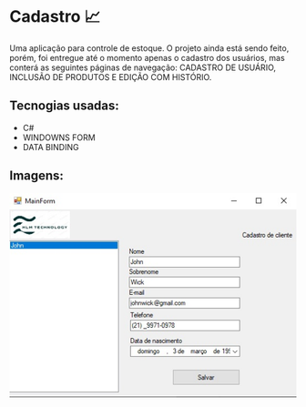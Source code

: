 # Cadastro 📈

Uma aplicação para controle de estoque.
O projeto ainda está sendo feito, porém, foi entregue até o momento apenas o cadastro dos usuários, mas conterá as seguintes páginas de navegação: CADASTRO DE USUÁRIO, INCLUSÃO DE PRODUTOS E EDIÇÃO COM HISTÓRIO.

## Tecnogias usadas: 
* C#
* WINDOWNS FORM
* DATA BINDING

## Imagens:
![image](https://github.com/helbamonteiro/Estoque/blob/master/FormEstoque.jpg)

